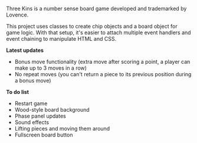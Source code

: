 Three Kins is a number sense board game developed and trademarked by Lovence.

This project uses classes to create chip objects and a board object for game logic. With that setup, it's easier to attach multiple event handlers and event chaining to manipulate HTML and CSS.

__Latest updates__
* Bonus move functionality (extra move after scoring a point, a player can make up to 3 moves in a row)
* No repeat moves (you can't return a piece to its previous position during a bonus move)

__To do list__
* Restart game
* Wood-style board background
* Phase panel updates
* Sound effects
* Lifting pieces and moving them around
* Fullscreen board button